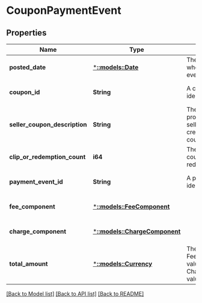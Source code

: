# CouponPaymentEvent

## Properties
Name | Type | Description | Notes
------------ | ------------- | ------------- | -------------
**posted_date** | [***::models::Date**](Date.md) | The date and time when the financial event was posted. | [optional] [default to null]
**coupon_id** | **String** | A coupon identifier. | [optional] [default to null]
**seller_coupon_description** | **String** | The description provided by the seller when they created the coupon. | [optional] [default to null]
**clip_or_redemption_count** | **i64** | The number of coupon clips or redemptions. | [optional] [default to null]
**payment_event_id** | **String** | A payment event identifier. | [optional] [default to null]
**fee_component** | [***::models::FeeComponent**](FeeComponent.md) |  | [optional] [default to null]
**charge_component** | [***::models::ChargeComponent**](ChargeComponent.md) |  | [optional] [default to null]
**total_amount** | [***::models::Currency**](Currency.md) | The FeeComponent value plus the ChargeComponent value. | [optional] [default to null]

[[Back to Model list]](../README.md#documentation-for-models) [[Back to API list]](../README.md#documentation-for-api-endpoints) [[Back to README]](../README.md)


